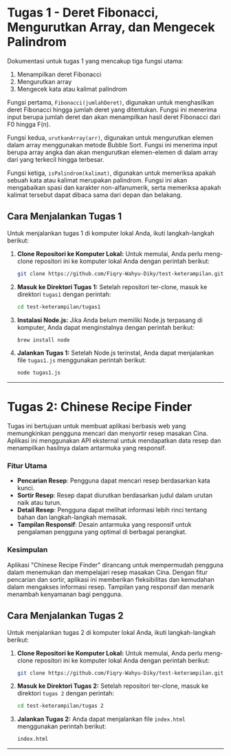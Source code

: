 # Tugas 1 - Deret Fibonacci, Mengurutkan Array, dan Mengecek Palindrom

Dokumentasi untuk tugas 1 yang mencakup tiga fungsi utama: 
1. Menampilkan deret Fibonacci
2. Mengurutkan array
3. Mengecek kata atau kalimat palindrom

Fungsi pertama, `Fibonacci(jumlahDeret)`, digunakan untuk menghasilkan deret Fibonacci hingga jumlah deret yang ditentukan. Fungsi ini menerima input berupa jumlah deret dan akan menampilkan hasil deret Fibonacci dari F0 hingga F(n).

Fungsi kedua, `urutkanArray(arr)`, digunakan untuk mengurutkan elemen dalam array menggunakan metode Bubble Sort. Fungsi ini menerima input berupa array angka dan akan mengurutkan elemen-elemen di dalam array dari yang terkecil hingga terbesar.

Fungsi ketiga, `isPalindrom(kalimat)`, digunakan untuk memeriksa apakah sebuah kata atau kalimat merupakan palindrom. Fungsi ini akan mengabaikan spasi dan karakter non-alfanumerik, serta memeriksa apakah kalimat tersebut dapat dibaca sama dari depan dan belakang.

## Cara Menjalankan Tugas 1

Untuk menjalankan tugas 1 di komputer lokal Anda, ikuti langkah-langkah berikut:

1. **Clone Repositori ke Komputer Lokal:**
   Untuk memulai, Anda perlu meng-clone repositori ini ke komputer lokal Anda dengan perintah berikut:
   ```bash
   git clone https://github.com/Fiqry-Wahyu-Diky/test-keterampilan.git
2. **Masuk ke Direktori Tugas 1:**
   Setelah repositori ter-clone, masuk ke direktori `tugas1` dengan perintah:
   ```bash
   cd test-keterampilan/tugas1
3. **Instalasi Node.js:**
   Jika Anda belum memiliki Node.js terpasang di komputer, Anda dapat menginstalnya dengan perintah berikut:
   ```bash
   brew install node
4. **Jalankan Tugas 1:**
   Setelah Node.js terinstal, Anda dapat menjalankan file `tugas1.js` menggunakan perintah berikut:
   ```bash
   node tugas1.js
---

# Tugas 2: Chinese Recipe Finder

Tugas ini bertujuan untuk membuat aplikasi berbasis web yang memungkinkan pengguna mencari dan menyortir resep masakan Cina. Aplikasi ini menggunakan API eksternal untuk mendapatkan data resep dan menampilkan hasilnya dalam antarmuka yang responsif.

### Fitur Utama
- **Pencarian Resep**: Pengguna dapat mencari resep berdasarkan kata kunci.
- **Sortir Resep**: Resep dapat diurutkan berdasarkan judul dalam urutan naik atau turun.
- **Detail Resep**: Pengguna dapat melihat informasi lebih rinci tentang bahan dan langkah-langkah memasak.
- **Tampilan Responsif**: Desain antarmuka yang responsif untuk pengalaman pengguna yang optimal di berbagai perangkat.

### Kesimpulan
Aplikasi "Chinese Recipe Finder" dirancang untuk mempermudah pengguna dalam menemukan dan mempelajari resep masakan Cina. Dengan fitur pencarian dan sortir, aplikasi ini memberikan fleksibilitas dan kemudahan dalam mengakses informasi resep. Tampilan yang responsif dan menarik menambah kenyamanan bagi pengguna.

## Cara Menjalankan Tugas 2

Untuk menjalankan tugas 2 di komputer lokal Anda, ikuti langkah-langkah berikut:

1. **Clone Repositori ke Komputer Lokal:**
   Untuk memulai, Anda perlu meng-clone repositori ini ke komputer lokal Anda dengan perintah berikut:
   ```bash
   git clone https://github.com/Fiqry-Wahyu-Diky/test-keterampilan.git
2. **Masuk ke Direktori Tugas 2:**
   Setelah repositori ter-clone, masuk ke direktori `tugas 2` dengan perintah:
   ```bash
   cd test-keterampilan/tugas 2
3. **Jalankan Tugas 2:**
   Anda dapat menjalankan file `index.html` menggunakan perintah berikut:
   ```bash
   index.html
---
